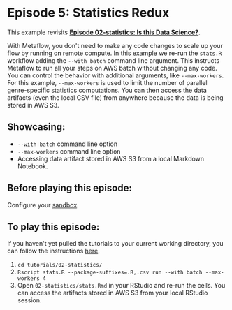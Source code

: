 # Episode 5: Statistics Redux

This example revisits [**Episode 02-statistics: Is this Data
Science?**](../season-1-the-local-experience/episode02.md).

With Metaflow, you don't need to make any code changes to scale up your flow by running
on remote compute. In this example we re-run the `stats.R` workflow adding the `--with
batch` command line argument. This instructs Metaflow to run all your steps on AWS batch
without changing any code. You can control the behavior with additional arguments, like
`--max-workers`. For this example, `--max-workers` is used to limit the number of
parallel genre-specific statistics computations. You can then access the data artifacts
\(even the local CSV file\) from anywhere because the data is being stored in AWS S3.

## Showcasing:

- `--with batch` command line option
- `--max-workers` command line option
- Accessing data artifact stored in AWS S3 from a local Markdown Notebook.

## Before playing this episode:

Configure your [sandbox](../../../metaflow-on-aws/metaflow-sandbox.md).

## To play this episode:

If you haven't yet pulled the tutorials to your current working directory, you can
follow the instructions [here](../#pull-tutorials).

1. `cd tutorials/02-statistics/`
2. `Rscript stats.R --package-suffixes=.R,.csv run --with batch --max-workers 4`
3. Open `02-statistics/stats.Rmd` in your RStudio and re-run the cells. You can access
   the artifacts stored in AWS S3 from your local RStudio session.
